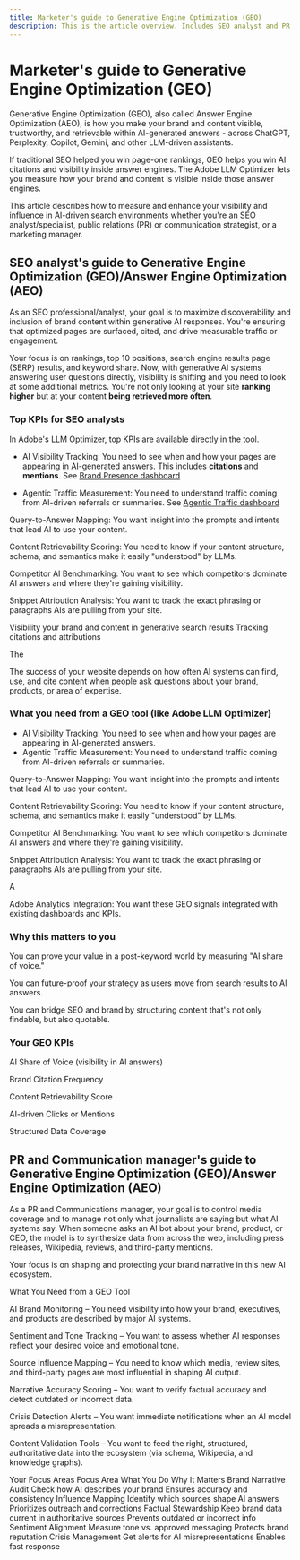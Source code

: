 ```yaml
---
title: Marketer's guide to Generative Engine Optimization (GEO)
description: This is the article overview. Includes SEO analyst and PR and Communications manager
---
```


# Marketer's guide to Generative Engine Optimization (GEO)

Generative Engine Optimization (GEO), also called Answer Engine Optimization (AEO), is how you make your brand and content visible, trustworthy, and retrievable within AI-generated answers - across ChatGPT, Perplexity, Copilot, Gemini, and other LLM-driven assistants.

If traditional SEO helped you win page-one rankings, GEO helps you win AI citations and visibility inside answer engines. The Adobe LLM Optimizer lets you measure how your brand and content is visible inside those answer engines.

This article describes how to measure and enhance your visibility and influence in AI-driven search environments whether you're an SEO analyst/specialist, public relations (PR) or communication strategist, or a marketing manager.


<!-- brands enhance their visibility, accuracy, and influence in AI-driven search environments. It provides insights into brand presence in AI-generated answers, offers prescriptive content recommendations, and automates optimization fixes -->

<!-- Alva - don't forget to add to TOC -->

<!-- ## How GEO is changing your world

May remove this - Traditional SEO focuses on rankings in Google SERPs and GEO shifts focus to visibility within AI-generated answers and citation frequency.

Think about semantic visibility and retrieval relevance - not just keyword rankings. -->

## SEO analyst's guide to Generative Engine Optimization (GEO)/Answer Engine Optimization (AEO)

As an SEO professional/analyst, your goal is to maximize discoverability and inclusion of brand content within generative AI responses. You're ensuring that optimized pages are surfaced, cited, and drive measurable traffic or engagement.

Your focus is on rankings, top 10 positions, search engine results page (SERP) results, and keyword share. Now, with generative AI systems answering user questions directly, visibility is shifting and you need to look at some additional metrics. You're not only looking at your site **ranking higher** but at your content **being retrieved more often**.

### Top KPIs for SEO analysts

In Adobe's LLM Optimizer, top KPIs are available directly in the tool.

* AI Visibility Tracking: You need to see when and how your pages are appearing in AI-generated answers. This includes **citations** and **mentions**. See [Brand Presence dashboard](/help/dashboards/brand-presence.md)

* Agentic Traffic Measurement: You need to understand traffic coming from AI-driven referrals or summaries. See [Agentic Traffic dashboard](/help/dashboards/agentic-traffic.md)

<!-- Not sure llm optimizer has all these - remove those not relevant-->

Query-to-Answer Mapping: You want insight into the prompts and intents that lead AI to use your content.

Content Retrievability Scoring: You need to know if your content structure, schema, and semantics make it easily "understood" by LLMs.

Competitor AI Benchmarking: You want to see which competitors dominate AI answers and where they're gaining visibility.

Snippet Attribution Analysis: You want to track the exact phrasing or paragraphs AIs are pulling from your site.


Visibility your brand and content in generative search results
Tracking citations and attributions

The

The success of your website depends on how often AI systems can find, use, and cite content when people ask questions about your brand, products, or area of expertise.

### What you need from a GEO tool (like Adobe LLM Optimizer)

* AI Visibility Tracking: You need to see when and how your pages are appearing in AI-generated answers.
* Agentic Traffic Measurement: You need to understand traffic coming from AI-driven referrals or summaries.

Query-to-Answer Mapping: You want insight into the prompts and intents that lead AI to use your content.

Content Retrievability Scoring: You need to know if your content structure, schema, and semantics make it easily "understood" by LLMs.

Competitor AI Benchmarking: You want to see which competitors dominate AI answers and where they're gaining visibility.

Snippet Attribution Analysis: You want to track the exact phrasing or paragraphs AIs are pulling from your site.

A

Adobe Analytics Integration: You want these GEO signals integrated with existing dashboards and KPIs.

### Why this matters to you

You can prove your value in a post-keyword world by measuring "AI share of voice."

You can future-proof your strategy as users move from search results to AI answers.

You can bridge SEO and brand by structuring content that's not only findable, but also quotable.

### Your GEO KPIs

AI Share of Voice (visibility in AI answers)

Brand Citation Frequency

Content Retrievability Score

AI-driven Clicks or Mentions

Structured Data Coverage

## PR and Communication manager's guide to Generative Engine Optimization (GEO)/Answer Engine Optimization (AEO)

As a PR and Communications manager, your goal is to control media coverage and to manage not only what journalists are saying but what AI systems say. When someone asks an AI bot about your brand, product, or CEO, the model is to synthesize data from across the web, including press releases, Wikipedia, reviews, and third-party mentions.

Your focus is on shaping and protecting your brand narrative in this new AI ecosystem.

What You Need from a GEO Tool

AI Brand Monitoring – You need visibility into how your brand, executives, and products are described by major AI systems.

Sentiment and Tone Tracking – You want to assess whether AI responses reflect your desired voice and emotional tone.

Source Influence Mapping – You need to know which media, review sites, and third-party pages are most influential in shaping AI output.

Narrative Accuracy Scoring – You want to verify factual accuracy and detect outdated or incorrect data.

Crisis Detection Alerts – You want immediate notifications when an AI model spreads a misrepresentation.

Content Validation Tools – You want to feed the right, structured, authoritative data into the ecosystem (via schema, Wikipedia, and knowledge graphs).

Your Focus Areas
Focus Area    What You Do    Why It Matters
Brand Narrative Audit    Check how AI describes your brand    Ensures accuracy and consistency
Influence Mapping    Identify which sources shape AI answers    Prioritizes outreach and corrections
Factual Stewardship    Keep brand data current in authoritative sources    Prevents outdated or incorrect info
Sentiment Alignment    Measure tone vs. approved messaging    Protects brand reputation
Crisis Management    Get alerts for AI misrepresentations    Enables fast response



<!-- Add table and also the PR and Comm manager mission and Marketing manager mission (see chatgpt and copilot-->


